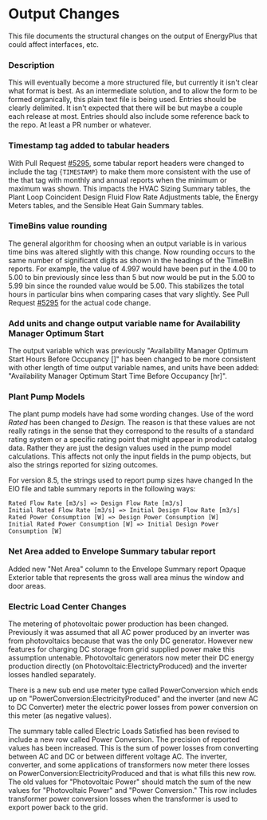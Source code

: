 Output Changes
==============

This file documents the structural changes on the output of EnergyPlus that could affect interfaces, etc.

### Description

This will eventually become a more structured file, but currently it isn't clear what format is best. As an intermediate solution, and to allow the form to be formed organically, this plain text file is being used. Entries should be clearly delimited.  It isn't expected that there will be but maybe a couple each release at most. Entries should also include some reference back to the repo.  At least a PR number or whatever.

### Timestamp tag added to tabular headers

With Pull Request [#5295](https://github.com/NREL/EnergyPlus/pull/5295), some tabular report headers were changed to include the tag ```{TIMESTAMP}``` to make them more consistent with the use of the that tag with monthly and annual reports when the minimum or maximum was shown. This impacts the HVAC Sizing Summary tables, the Plant Loop Coincident Design Fluid Flow Rate Adjustments table,  the Energy Meters tables, and the Sensible Heat Gain Summary tables.

### TimeBins value rounding

The general algorithm for choosing when an output variable is in various time bins was altered slightly with this change. Now rounding occurs to the same number of significant digits as shown in the headings of the TimeBin reports. For example, the value of 4.997 would have been put in the 4.00 to 5.00 to  bin previously since less than 5 but now would be put in the 5.00 to 5.99 bin since the rounded value would be 5.00.  This stabilizes the total hours in particular bins when comparing cases that vary slightly. See Pull Request [#5295](https://github.com/NREL/EnergyPlus/pull/5295) for the actual code change.

### Add units and change output variable name for Availability Manager Optimum Start

The output variable which was previously "Availability Manager Optimum Start Hours Before Occupancy []" has been changed to be more consistent with other length of time output variable names, and units have been added:
"Availability Manager Optimum Start Time Before Occupancy [hr]".

### Plant Pump Models

The plant pump models have had some wording changes.  Use of the word *Rated* has been changed to *Design*. The reason is that these values are not really ratings in the sense that they correspond to the results of a standard rating system or a specific rating point that might appear in product catalog data.  Rather they are just the design values used in the pump model calculations.  This affects not only the input fields in the pump objects, but also the strings reported for sizing outcomes.

For version 8.5, the strings used to report pump sizes have changed In the EIO file and table summary reports in the following ways:

    Rated Flow Rate [m3/s] => Design Flow Rate [m3/s]
    Initial Rated Flow Rate [m3/s] => Initial Design Flow Rate [m3/s]
    Rated Power Consumption [W] => Design Power Consumption [W]
    Initial Rated Power Consumption [W] => Initial Design Power Consumption [W]

### Net Area added to Envelope Summary tabular report

Added new "Net Area" column to the Envelope Summary report Opaque Exterior table that represents the gross wall area minus the window and door areas.

### Electric Load Center Changes

The metering of photovoltaic power production has been changed.  Previously it was assumed that all AC power produced by an inverter was from photovoltaics because that was the only DC generator.  However new features for charging DC storage from grid supplied power make this assumption untenable.  Photovoltaic generators now meter their DC energy production directly (on Photovoltaic:ElectrictyProduced) and the inverter losses handled separately.  

There is a new sub end use meter type called PowerConversion which ends up on "PowerConversion:ElectricityProduced" and the inverter (and new AC to DC Converter) meter the electric power losses from power conversion on this meter (as negative values). 

The summary table called Electric Loads Satisfied has been revised to include a new row called Power Conversion. The precision of reported values has been increased. This is the sum of power losses from converting between AC and DC or between different voltage AC.  The inverter, converter, and some applications of transformers now meter there losses on PowerConversion:ElectricityProduced and that is what fills this new row.  The old values for "Photovoltaic Power" should match the sum of the new values for "Photovoltaic Power" and "Power Conversion."  This row includes transformer power conversion losses when the transformer is used to export power back to the grid. 